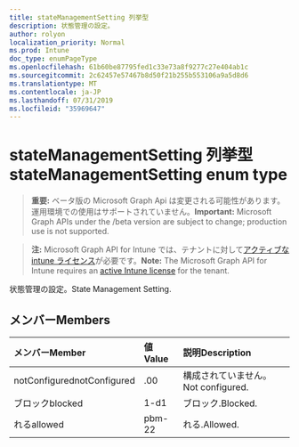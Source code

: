 ```yaml
---
title: stateManagementSetting 列挙型
description: 状態管理の設定。
author: rolyon
localization_priority: Normal
ms.prod: Intune
doc_type: enumPageType
ms.openlocfilehash: 61b60be87795fed1c33e73a8f9277c27e404ab1c
ms.sourcegitcommit: 2c62457e57467b8d50f21b255b553106a9a5d8d6
ms.translationtype: MT
ms.contentlocale: ja-JP
ms.lasthandoff: 07/31/2019
ms.locfileid: "35969647"
---
```

# <a name="statemanagementsetting-enum-type"></a><span data-ttu-id="f613a-103">stateManagementSetting 列挙型</span><span class="sxs-lookup"><span data-stu-id="f613a-103">stateManagementSetting enum type</span></span>

> <span data-ttu-id="f613a-104">**重要:** ベータ版の Microsoft Graph Api は変更される可能性があります。運用環境での使用はサポートされていません。</span><span class="sxs-lookup"><span data-stu-id="f613a-104">**Important:** Microsoft Graph APIs under the /beta version are subject to change; production use is not supported.</span></span>

> <span data-ttu-id="f613a-105">**注:** Microsoft Graph API for Intune では、テナントに対して[アクティブな intune ライセンス](https://go.microsoft.com/fwlink/?linkid=839381)が必要です。</span><span class="sxs-lookup"><span data-stu-id="f613a-105">**Note:** The Microsoft Graph API for Intune requires an [active Intune license](https://go.microsoft.com/fwlink/?linkid=839381) for the tenant.</span></span>

<span data-ttu-id="f613a-106">状態管理の設定。</span><span class="sxs-lookup"><span data-stu-id="f613a-106">State Management Setting.</span></span>

## <a name="members"></a><span data-ttu-id="f613a-107">メンバー</span><span class="sxs-lookup"><span data-stu-id="f613a-107">Members</span></span>
|<span data-ttu-id="f613a-108">メンバー</span><span class="sxs-lookup"><span data-stu-id="f613a-108">Member</span></span>|<span data-ttu-id="f613a-109">値</span><span class="sxs-lookup"><span data-stu-id="f613a-109">Value</span></span>|<span data-ttu-id="f613a-110">説明</span><span class="sxs-lookup"><span data-stu-id="f613a-110">Description</span></span>|
|:---|:---|:---|
|<span data-ttu-id="f613a-111">notConfigured</span><span class="sxs-lookup"><span data-stu-id="f613a-111">notConfigured</span></span>|<span data-ttu-id="f613a-112">.0</span><span class="sxs-lookup"><span data-stu-id="f613a-112">0</span></span>|<span data-ttu-id="f613a-113">構成されていません。</span><span class="sxs-lookup"><span data-stu-id="f613a-113">Not configured.</span></span>|
|<span data-ttu-id="f613a-114">ブロック</span><span class="sxs-lookup"><span data-stu-id="f613a-114">blocked</span></span>|<span data-ttu-id="f613a-115">1-d</span><span class="sxs-lookup"><span data-stu-id="f613a-115">1</span></span>|<span data-ttu-id="f613a-116">ブロック.</span><span class="sxs-lookup"><span data-stu-id="f613a-116">Blocked.</span></span>|
|<span data-ttu-id="f613a-117">れる</span><span class="sxs-lookup"><span data-stu-id="f613a-117">allowed</span></span>|<span data-ttu-id="f613a-118">pbm-2</span><span class="sxs-lookup"><span data-stu-id="f613a-118">2</span></span>|<span data-ttu-id="f613a-119">れる.</span><span class="sxs-lookup"><span data-stu-id="f613a-119">Allowed.</span></span>|





